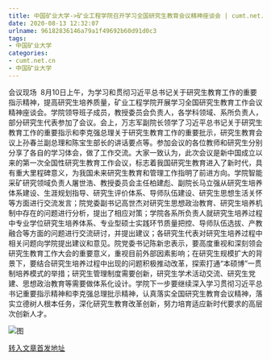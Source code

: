 ```yaml
---
title: 中国矿业大学->矿业工程学院召开学习全国研究生教育会议精神座谈会 | cumt.net.cn
date: 2020-08-13 12:32:07
urlname: 96182836146a79a1f49692b60d91d0c3
tags: 
- 中国矿业大学
categories:
- cumt.net.cn
- 中国矿业大学
---
```

会议现场  8月10日上午，为学习和贯彻习近平总书记关于研究生教育工作的重要指示精神，提高研究生培养质量，矿业工程学院开展学习全国研究生教育工作会议精神座谈会。学院领导班子成员，教授委员会负责人，各学科领域、系所负责人，部分研究生代表参加了会议。会上，万志军副院长领学了习近平总书记关于研究生教育工作的重要指示和李克强总理关于研究生教育工作的重要批示，研究生教育会议上孙春兰副总理和陈宝生部长的讲话要点等。参加会议的各位教师和研究生分别分享了各自的学习体会，做了工作交流。大家一致认为，此次会议是新中国成立以来的第一次全国性研究生教育工作会议，标志着我国研究生教育进入了新时代，具有重大里程碑意义，为我国未来研究生教育和管理工作指明了前进方向。学院智能采矿研究领域负责人屠世浩、教授委员会主任柏建彪、副院长马立强从研究生培养体系建设、生涯规划指导、研究生评价体系、导师队伍建设、研究生思想生活关怀等方面进行交流发言；院党委副书记高世杰对研究生思想政治教育、研究生培养机制中存在的问题进行分析，提出了相应对策；学院各系所负责人就研究生培养过程中专业学位研究生培养体系、专业型硕士实践环节质量把控、导师队伍选拔、产教融合等方面的问题进行交流研讨，并提出建议；各研究生代表对研究生培养过程中相关问题向学院提出建议和意见。院党委书记陈新忠表示，要高度重视和深刻领会研究生教育工作大会的重要意义，重视目前外部因素影响；在研究生规模扩大的背景下，要结合研究生培养过程中出现的问题积极推动改革，探索打通“本硕博”一贯制培养模式的举措；研究生管理制度需要创新，研究生学术活动交流、研究生党建、思想政治教育等需要做体系化设计。学院下一步要继续深入学习贯彻习近平总书记重要指示精神和李克强总理批示精神，认真落实全国研究生教育会议精神，落实立德树人根本任务，深化研究生教育改革创新，努力培育适应新时代要求的高层次创新人才。

![图](http://xwzx.cumt.edu.cn/_upload/article/images/a9/70/1a207e31424a8b73c039a23a965c/76a5eb9a-d5f8-4a8a-9f6e-6ff1c17928ea.jpg)

[转入文章首发地址](http://xwzx.cumt.edu.cn/be/34/c523a572980/page.htm)